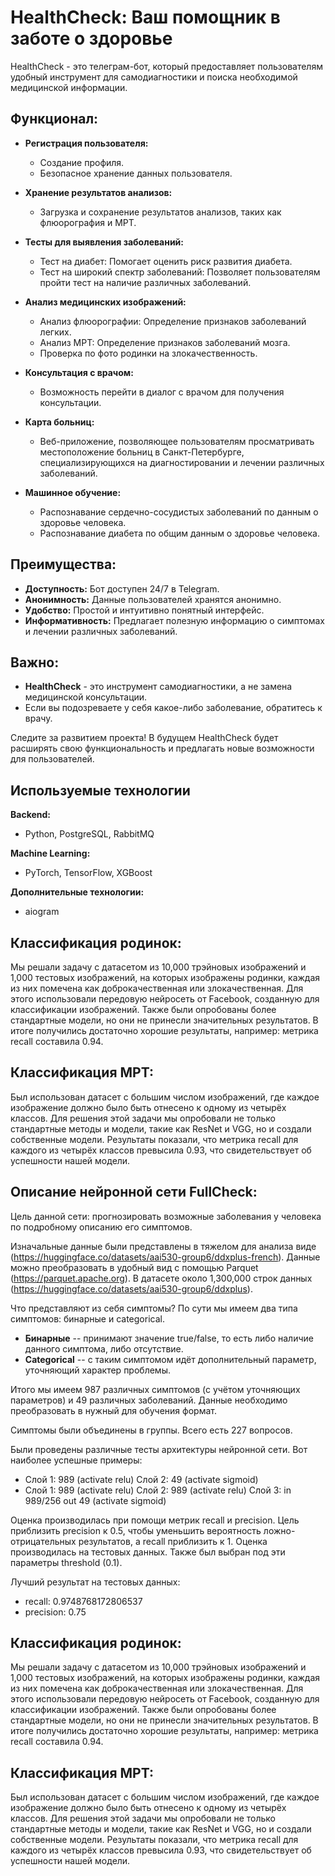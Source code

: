 # HealthCheck: Ваш помощник в заботе о здоровье

HealthCheck - это телеграм-бот, который предоставляет пользователям удобный инструмент для самодиагностики и поиска необходимой медицинской информации. 

## Функционал:

- **Регистрация пользователя:**
  - Создание профиля.
  - Безопасное хранение данных пользователя.

- **Хранение результатов анализов:**
  - Загрузка и сохранение результатов анализов, таких как флюорография и МРТ.

- **Тесты для выявления заболеваний:**
  - Тест на диабет: Помогает оценить риск развития диабета.
  - Тест на широкий спектр заболеваний: Позволяет пользователям пройти тест на наличие различных заболеваний.

- **Анализ медицинских изображений:**
  - Анализ флюорографии: Определение признаков заболеваний легких.
  - Анализ МРТ: Определение признаков заболеваний мозга.
  - Проверка по фото родинки на злокачественность.

- **Консультация с врачом:**
  - Возможность перейти в диалог с врачом для получения консультации.

- **Карта больниц:**
  - Веб-приложение, позволяющее пользователям просматривать местоположение больниц в Санкт-Петербурге, специализирующихся на диагностировании и лечении различных заболеваний.

- **Машинное обучение:**
  - Распознавание сердечно-сосудистых заболеваний по данным о здоровье человека.
  - Распознавание диабета по общим данным о здоровье человека.

## Преимущества:

- **Доступность:** Бот доступен 24/7 в Telegram.
- **Анонимность:** Данные пользователей хранятся анонимно.
- **Удобство:** Простой и интуитивно понятный интерфейс.
- **Информативность:** Предлагает полезную информацию о симптомах и лечении различных заболеваний.

## Важно:

- **HealthCheck** - это инструмент самодиагностики, а не замена медицинской консультации.
- Если вы подозреваете у себя какое-либо заболевание, обратитесь к врачу.

Следите за развитием проекта! В будущем HealthCheck будет расширять свою функциональность и предлагать новые возможности для пользователей.

## Используемые технологии

**Backend:**
- Python, PostgreSQL, RabbitMQ

**Machine Learning:**
- PyTorch, TensorFlow, XGBoost

**Дополнительные технологии:**
- aiogram

## Классификация родинок:
Мы решали задачу с датасетом из 10,000 трэйновых изображений и 1,000 тестовых изображений, на которых изображены родинки, каждая из них помечена как доброкачественная или злокачественная. Для этого использовали передовую нейросеть от Facebook, созданную для классификации изображений. Также были опробованы более стандартные модели, но они не принесли значительных результатов. В итоге получились достаточно хорошие результаты, например: метрика recall составила 0.94.

## Классификация МРТ:
Был использован датасет с большим числом изображений, где каждое изображение должно было быть отнесено к одному из четырёх классов. Для решения этой задачи мы опробовали не только стандартные методы и модели, такие как ResNet и VGG, но и создали собственные модели. Результаты показали, что метрика recall для каждого из четырёх классов превысила 0.93, что свидетельствует об успешности нашей модели.

## Описание нейронной сети FullCheck:

Цель данной сети: прогнозировать возможные заболевания у человека по подробному описанию его симптомов.

Изначальные данные были представлены в тяжелом для анализа виде (https://huggingface.co/datasets/aai530-group6/ddxplus-french). Данные можно преобразовать в удобный вид с помощью Parquet (https://parquet.apache.org). В датасете около 1,300,000 строк данных (https://huggingface.co/datasets/aai530-group6/ddxplus).

Что представляют из себя симптомы? По сути мы имеем два типа симптомов: бинарные и categorical.
- **Бинарные** -- принимают значение true/false, то есть либо наличие данного симптома, либо отсутствие.
- **Categorical** -- с таким симптомом идёт дополнительный параметр, уточняющий характер проблемы.

Итого мы имеем 987 различных симптомов (с учётом уточняющих параметров) и 49 различных заболеваний. Данные необходимо преобразовать в нужный для обучения формат.

Симптомы были объединены в группы. Всего есть 227 вопросов.

Были проведены различные тесты архитектуры нейронной сети. Вот наиболее успешные примеры:
- Слой 1: 989 (activate relu) Слой 2: 49 (activate sigmoid)
- Слой 1: 989 (activate relu) Слой 2: 989 (activate relu) Слой 3: in 989/256 out 49 (activate sigmoid)

Оценка производилась при помощи метрик recall и precision. Цель приблизить precision к 0.5, чтобы уменьшить вероятность ложно-отрицательных результатов, а recall приблизить к 1. Оценка производилась на тестовых данных. Также был выбран под эти параметры threshold (0.1).

Лучший результат на тестовых данных:
- recall: 0.9748768172806537
- precision: 0.75

## Классификация родинок:
Мы решали задачу с датасетом из 10,000 трэйновых изображений и 1,000 тестовых изображений, на которых изображены родинки, каждая из них помечена как доброкачественная или злокачественная. Для этого использовали передовую нейросеть от Facebook, созданную для классификации изображений. Также были опробованы более стандартные модели, но они не принесли значительных результатов. В итоге получились достаточно хорошие результаты, например: метрика recall составила 0.94.

## Классификация МРТ:
Был использован датасет с большим числом изображений, где каждое изображение должно было быть отнесено к одному из четырёх классов. Для решения этой задачи мы опробовали не только стандартные методы и модели, такие как ResNet и VGG, но и создали собственные модели. Результаты показали, что метрика recall для каждого из четырёх классов превысила 0.93, что свидетельствует об успешности нашей модели.
